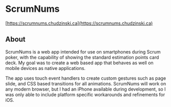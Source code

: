 # ScrumNums

[https://scrumnums.chudzinski.ca](https://scrumnums.chudzinski.ca)

## About

ScrumNums is a web app intended for use on smartphones during Scrum poker, with the capability of showing the standard estimation points card deck. My goal was to create a web based app that behaves as well on mobile devices as native applications.

The app uses touch event handlers to create custom gestures such as page slide, and CSS based transitions for all animations. ScrumNums will work on any modern browser, but I had an iPhone available during development, so I was only able to include platform specific workarounds and refinements for iOS.